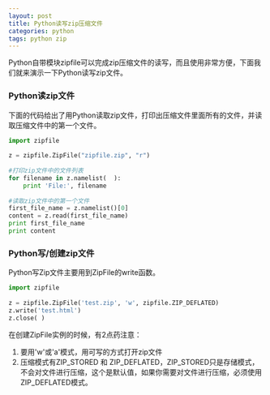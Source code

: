 ```yaml
---
layout: post
title: Python读写zip压缩文件
categories: python
tags: python zip
---
```


Python自带模块zipfile可以完成zip压缩文件的读写，而且使用非常方便，下面我们就来演示一下Python读写zip文件。

<!-- more -->

### Python读zip文件

下面的代码给出了用Python读取zip文件，打印出压缩文件里面所有的文件，并读取压缩文件中的第一个文件。

```python
import zipfile
 
z = zipfile.ZipFile("zipfile.zip", "r")
 
#打印zip文件中的文件列表
for filename in z.namelist(  ):
    print 'File:', filename
 
#读取zip文件中的第一个文件
first_file_name = z.namelist()[0]
content = z.read(first_file_name)
print first_file_name
print content
```

### Python写/创建zip文件

Python写Zip文件主要用到ZipFile的write函数。

```python
import zipfile
 
z = zipfile.ZipFile('test.zip', 'w', zipfile.ZIP_DEFLATED)
z.write('test.html')
z.close( ) 
```

在创建ZipFile实例的时候，有2点药注意：

1. 要用'w'或'a'模式，用可写的方式打开zip文件
2. 压缩模式有ZIP_STORED 和 ZIP_DEFLATED，ZIP_STORED只是存储模式，不会对文件进行压缩，这个是默认值，如果你需要对文件进行压缩，必须使用ZIP_DEFLATED模式。
